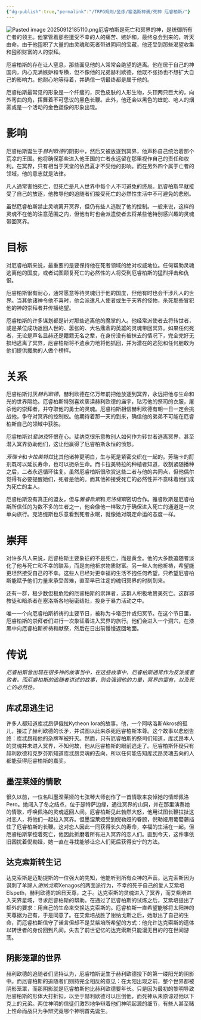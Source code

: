 ```yaml
---
{"dg-publish":true,"permalink":"/TRPG规则/圣炼/塞洛斯神谱/死神 厄睿柏斯/"}
---
```


![Pasted image 20250912185110.png](/img/user/zz%E7%B4%A0%E6%9D%90/Pasted%20image%2020250912185110.png)厄睿柏斯是死亡和冥界的神，是统御所有亡者的领主。他掌管着那些遭受不幸的人的痛苦、嫉妒和，最终总会到来的，听天由命。由于他囤积了大量的由灵魂和死者带进阴间的宝藏，他还受到那些渴望收集和囤积财富的人的崇拜。  
  
厄睿柏斯的存在让人窒息，那些面见他的人常常会绝望的逃离。他在居于自己的神国内，内心充满嫉妒和专横，但不像他的兄弟赫利欧德，他既不张扬也不想扩大自己的影响力。他耐心地等待着，并确信一切最终都是属于他的。  
  
厄睿柏斯最常见的形象是一个纤瘦的，灰色皮肤的人形生物，头顶两只巨大的，向外弯曲的角，挥舞着不可思议的黑色长鞭。此外，他还会以黑色的蝰蛇、呛人的烟雾或是一个活动的金色塑像的形象出现。

# 影响
厄睿柏斯诞生于*赫利欧德*的阴影中，然后又被放逐到冥界，他声称自己统治着那个荒凉的王国。他将确保那些进入他王国的亡者永远留在那里视作自己的责任和权利。在冥界，只有相当于天堂的依吕夏才不受他的影响。而在另外四个属于亡者的领域，他的意志就是法律。  
  
凡人通常害怕死亡，但死亡是凡人世界中每个人不可避免的终局。厄睿柏斯早就接受了自己的放逐，他教导他的追随者们接受死亡的必然性生活中不可避免的悲剧。  
  
虽然厄睿柏斯禁止灵魂离开冥界，但仍有些人逃脱了他的控制。一般来说，这样的灵魂不在他的注意范围之内，但他有时也会派遣使者去将某些他特别感兴趣的灵魂带回冥界。

# 目标
对厄睿柏斯来说，最重要的是要保持他在死者领域的绝对权威地位。任何帮助灵魂逃离他的国度，或者试图颠复死亡的必然性的人将受到厄睿柏斯的猛烈抨击和仇恨。  
  
厄睿柏斯很有耐心，通常愿意等待灵魂归于他的国度，但他有时也会干涉凡人的世界。当其他诸神令他不喜时，他会派遣凡人使者或生于天界的怪物，杀死那些冒犯他的神的崇拜者并传播绝望。  
  
厄睿柏斯的许多谋划都是针对那些逃离他的魔掌的人。他经常派使者去将转世者，或是某位成功返回人世的、嚣张的、大名鼎鼎的英雄的灵魂带回冥界。如果任何死者，无论是声名显赫还是籍籍无名之辈，在身份没有被抹去的情况下，完全完好无损地逃离了冥界，厄睿柏斯将不遗余力地将他抓回，并为潜在的逃犯和任何胆敢为他们提供援助的人做个榜样。

# 关系
厄睿柏斯讨厌*赫利欧德*，赫利欧德在亿万年前把他放逐到冥界，永远把他与生命和光的世界隔绝。厄睿柏斯特别喜欢亵渎赫利欧德的庙宇，玷污他的祭司的衣服，屠杀他的崇拜者，并夺取他的勇士的灵魂。厄睿柏斯相信赫利欧德有朝一日一定会挑战他，争夺对冥界的控制权。他期待着那一天的到来，确信他的弟弟不可能在厄睿柏斯自己的领域中获胜。  
  
厄睿柏斯对*斐纳克*怀恨在心。斐纳克很乐意教别人如何作为转世者逃离冥界，甚至潜入冥界协助他们，这让他赢得了厄睿柏斯永恒的愤怒。  
  
*芳瑞卡*和*卡拉美特拉*比其他诸神更明白，生与死是紧密交织在一起的。芳瑞卡的酊剂既可以延长寿命，也可以扼杀生命。而卡拉美特拉的种植者知道，收割紧随播种之后，二者永远循环往复。虽然厄睿柏斯很欣赏这些二者与他的共同点，但他偶尔觉得有必要提醒她们，死者是他的。而其他神接受死亡的必然性并不意味着他们成为死亡的主人。  
  
厄睿柏斯没有真正的盟友，但与*雅睿欧斯*和*克洛缇斯*密切合作。雅睿欧斯是厄睿柏斯所信任的为数不多的生者之一，他会像他一样致力于确保进入死亡的通道是一次单向旅行。克洛缇斯也乐意看到死者永眠，就像她对既定命运的态度一样。

# 崇拜
对许多凡人来说，厄睿柏斯主要象征的不是死亡，而是黄金。他的大多数追随者淡化了他与死亡和不幸的联系，而是向他祈求物质财富。另一些人向他祈祷，希望能更坦然接受自己的不幸。这些人已经对更幸福的生活不抱任何希望，只希望厄睿柏斯能赋予他们力量来承受苦难，直至早已注定的魂归冥界的时刻到来。  
  
还有一群，极少数但极危险的厄睿柏斯的崇拜者，这群人积极地赞美死亡。这群邪教徒和暗杀者在塞洛斯各地秘密结社，投身于暴力活动之中。  
  
唯一一个向厄睿柏斯祈祷的主要节日，被称为卡塔巴什或归冥节。在这个节日里，厄睿柏斯的崇拜者们进行一次象征着进入冥界的旅行。他们会进入一个洞穴，在漆黑中向厄睿柏斯祈祷和献祭，然后在日出前慢慢返回地面。

# 传说
*厄睿柏斯曾出现在很多神的故事当中，在这些故事中，厄睿柏斯通常作为反派或者败者。而厄睿柏斯的追随者讲述的故事，则会强调他的力量，冥界的富有，以及死亡的必然性。* 

## 库忒昂逃生记
许多人都知道库忒昂伊俄拉Kytheon Iora的故事。他，一个阿喀洛斯Akros的孤儿，接过了赫利欧德的长矛，并试图以此来杀死厄睿柏斯本尊。这个故事以悲剧告终：库忒昂和他的杂牌军被歼灭。然而，只有厄睿柏斯的祭司们知道，库忒昂本人的灵魂并未进入冥界，不知何故，他从厄睿柏斯的眼前逃走了。厄睿柏斯怀疑只有赫利欧德和克罗芬斯知道库忒昂灵魂的去向，所以任何能告知库忒昂灵魂去向的人都能获得厄睿柏斯的嘉奖。  
  
## 墨涅莱娅的情歌
很久以前，一位名叫墨涅莱娅的七弦琴大师创作了一首情歌来哀悼她的情郎佩洛Pero。她闯入了冬之结点，位于瑟特萨边缘，通往冥界的山洞，并在那里演奏她的情歌，呼唤佩洛的灵魂返回人间。厄睿柏斯见此勃然大怒，他用试图长鞭拉扯这对恋人，将他们一起拉入冥界。但墨涅莱娅受到倪勒娅的眷顾，倪勒娅用葡萄藤挡住了厄睿柏斯的长鞭。这对恋人因此一同获得长久的寿命，幸福的生活在一起。但厄睿柏斯掌控着死亡，他因此折磨着所有进入冥界的恋人们。直到今天，这件事依旧困扰着倪勒娅，她一直在寻找能够让恋人们死后获得安宁的方法。  
  
## 达克索斯转生记
达克索斯是迈勒提斯的一位强大的先知，他能听到所有众神的声音。达克索斯因为讽刺了羊蹄人*谢纳戈斯*Xenagos的两面派行为，不幸的死于自己的爱人艾紫培Elspeth，赫利欧德的旭日天尊，之手。达克索斯的灵魂进入了冥界，而艾紫培进入天界星域，寻求厄睿柏斯的帮助。在通过了厄睿柏斯的试炼之后，艾紫培提出了额外的要求：用自己的生命来交换达克索斯的。厄睿柏斯一直希望能够将太阳神的天尊据为己有，于是同意了。在艾紫培战胜了谢纳戈斯之后，她献出了自己的生命，而厄睿柏斯信守了诺言但却不是艾紫培所希望的方式：他允许达克索斯的遗体以转世者的身份回到凡间。失去了前世记忆的达克索斯只能漫无目的的在世间游荡。  
  
## 阴影笼罩的世界
赫利欧德的追随者们坚持认为，厄睿柏斯诞生于赫利欧德投下的第一缕阳光的阴影中。而厄睿柏斯的追随者们则持完全相反的意见：在太阳出现之前，整个世界都被阴影笼罩，而那阴影就是厄睿柏斯他比赫利欧德要年长。只是因为最初的黎明导致厄睿柏斯的形体大打折扣，以至于赫利欧德可以压倒他，而死神从未原谅过他以下克上的兄弟。两位神明的信徒们激烈地争辩着他们神明起源的细节，有些人甚至赌上性命而战只为争辩究竟哪个神明首先诞生。